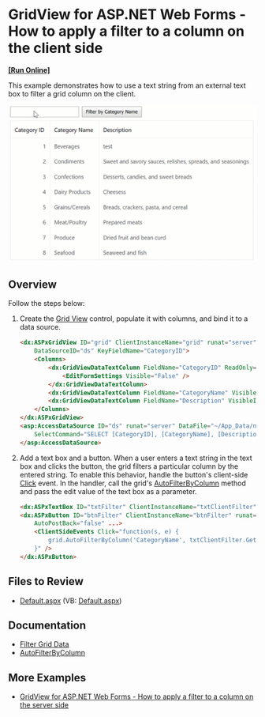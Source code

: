 # GridView for ASP.NET Web Forms - How to apply a filter to a column on the client side
<!-- run online -->
**[[Run Online]](https://codecentral.devexpress.com/e3583/)**
<!-- run online end -->

This example demonstrates how to use a text string from an external text box to filter a grid column on the client.

![AutoFilterByColumn](AutoFilterByColumn.gif)

## Overview

Follow the steps below:

1. Create the [Grid View](https://docs.devexpress.com/AspNet/DevExpress.Web.ASPxGridView) control, populate it with columns, and bind it to a data source.

    ```aspx
    <dx:ASPxGridView ID="grid" ClientInstanceName="grid" runat="server" AutoGenerateColumns="False"
        DataSourceID="ds" KeyFieldName="CategoryID">
        <Columns>
            <dx:GridViewDataTextColumn FieldName="CategoryID" ReadOnly="True" VisibleIndex="0">
                <EditFormSettings Visible="False" />
            </dx:GridViewDataTextColumn>
            <dx:GridViewDataTextColumn FieldName="CategoryName" VisibleIndex="1" />
            <dx:GridViewDataTextColumn FieldName="Description" VisibleIndex="2" />
        </Columns>
    </dx:ASPxGridView>
    <asp:AccessDataSource ID="ds" runat="server" DataFile="~/App_Data/nwind.mdb"
        SelectCommand="SELECT [CategoryID], [CategoryName], [Description] FROM [Categories]">
    </asp:AccessDataSource>
    ```

2. Add a text box and a button. When a user enters a text string in the text box and clicks the button, the grid filters a particular column by the entered string. To enable this behavior, handle the button's client-side [Click](https://docs.devexpress.com/AspNet/js-ASPxClientButton.Click) event. In the handler, call the grid's [AutoFilterByColumn](https://docs.devexpress.com/AspNet/js-ASPxClientGridView.AutoFilterByColumn(column-val)) method and pass the edit value of the text box as a parameter.

    ```aspx
    <dx:ASPxTextBox ID="txtFilter" ClientInstanceName="txtClientFilter" runat="server" ... />
    <dx:ASPxButton ID="btnFilter" ClientInstanceName="btnFilter" runat="server" Text="Filter by CategoryName"
        AutoPostBack="false" ...>
        <ClientSideEvents Click="function(s, e) {
            grid.AutoFilterByColumn('CategoryName', txtClientFilter.GetValue());
        }" />
    </dx:ASPxButton>
    ```

## Files to Review

* [Default.aspx](./CS/WebSite/Default.aspx) (VB: [Default.aspx](./VB/WebSite/Default.aspx))

## Documentation

* [Filter Grid Data](https://docs.devexpress.com/AspNet/3716/components/grid-view/concepts/filter-data)
* [AutoFilterByColumn](https://docs.devexpress.com/AspNet/js-ASPxClientGridView.AutoFilterByColumn(column-val))

## More Examples

* [GridView for ASP.NET Web Forms - How to apply a filter to a column on the server side](https://github.com/DevExpress-Examples/asp-net-web-forms-grid-filter-column-on-the-server)
